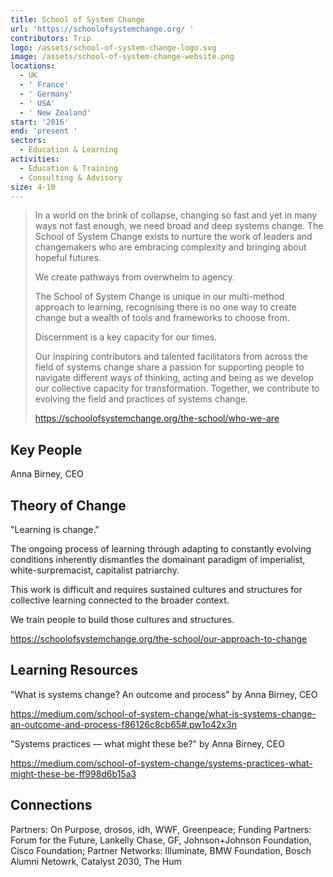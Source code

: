 ```yaml
---
title: School of System Change
url: 'https://schoolofsystemchange.org/ '
contributors: Trip
logo: /assets/school-of-system-change-logo.svg
image: /assets/school-of-system-change-website.png
locations:
  - UK
  - ' France'
  - ' Germany'
  - ' USA'
  - ' New Zealand'
start: '2016'
end: 'present '
sectors:
  - Education & Learning
activities:
  - Education & Training
  - Consulting & Advisory
size: 4-10
---
```

> In a world on the brink of collapse, changing so fast and yet in many ways not fast enough, we need broad and deep systems change. The School of System Change exists to nurture the work of leaders and changemakers who are embracing complexity and bringing about hopeful futures.
> 
> We create pathways from overwhelm to agency.
> 
> The School of System Change is unique in our multi-method approach to learning, recognising there is no one way to create change but a wealth of tools and frameworks to choose from. 
> 
> Discernment is a key capacity for our times.
> 
> Our inspiring contributors and talented facilitators from across the field of systems change share a passion for supporting people to navigate different ways of thinking, acting and being as we develop our collective capacity for transformation. Together, we contribute to evolving the field and practices of systems change.
> 
> https://schoolofsystemchange.org/the-school/who-we-are

## Key People

Anna Birney, CEO

## Theory of Change

"Learning is change."



The ongoing process of learning through adapting to constantly evolving conditions inherently dismantles the domainant paradigm of imperialist, white-surpremacist, capitalist patriarchy.



This work is difficult and requires sustained cultures and structures for collective learning connected to the broader context.



We train people to build those cultures and structures.



https://schoolofsystemchange.org/the-school/our-approach-to-change

## Learning Resources

"What is systems change? An outcome and process" by Anna Birney, CEO

https://medium.com/school-of-system-change/what-is-systems-change-an-outcome-and-process-f86126c8cb65#.pw1o42x3n



"Systems practices — what might these be?" by Anna Birney, CEO

https://medium.com/school-of-system-change/systems-practices-what-might-these-be-ff998d6b15a3

## Connections

Partners: On Purpose, drosos, idh, WWF, Greenpeace; Funding Partners: Forum for the Future, Lankelly Chase, GF, Johnson+Johnson Foundation, Cisco Foundation; Partner Networks: Illuminate, BMW Foundation, Bosch Alumni Netowrk, Catalyst 2030, The Hum
